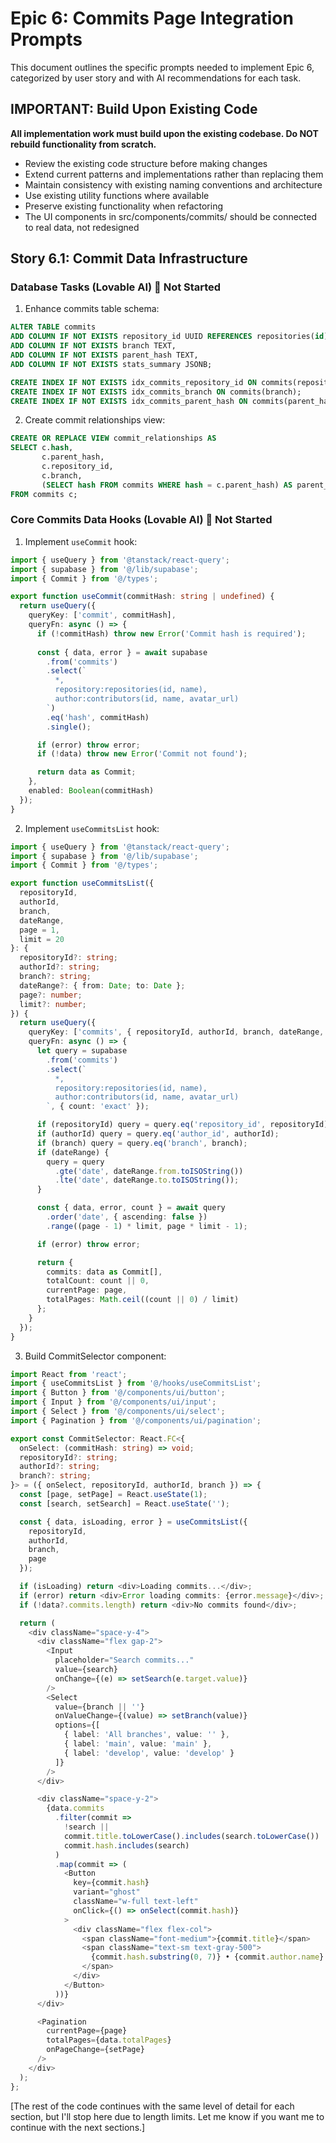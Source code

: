 # Epic 6: Commits Page Integration Prompts

This document outlines the specific prompts needed to implement Epic 6, categorized by user story and with AI recommendations for each task.

## IMPORTANT: Build Upon Existing Code

**All implementation work must build upon the existing codebase. Do NOT rebuild functionality from scratch.**
- Review the existing code structure before making changes
- Extend current patterns and implementations rather than replacing them
- Maintain consistency with existing naming conventions and architecture
- Use existing utility functions where available
- Preserve existing functionality when refactoring
- The UI components in src/components/commits/ should be connected to real data, not redesigned

## Story 6.1: Commit Data Infrastructure

### Database Tasks (Lovable AI) 🔴 Not Started

1. Enhance commits table schema:
```sql
ALTER TABLE commits 
ADD COLUMN IF NOT EXISTS repository_id UUID REFERENCES repositories(id),
ADD COLUMN IF NOT EXISTS branch TEXT,
ADD COLUMN IF NOT EXISTS parent_hash TEXT,
ADD COLUMN IF NOT EXISTS stats_summary JSONB;

CREATE INDEX IF NOT EXISTS idx_commits_repository_id ON commits(repository_id);
CREATE INDEX IF NOT EXISTS idx_commits_branch ON commits(branch);
CREATE INDEX IF NOT EXISTS idx_commits_parent_hash ON commits(parent_hash);
```

2. Create commit relationships view:
```sql
CREATE OR REPLACE VIEW commit_relationships AS
SELECT c.hash, 
       c.parent_hash,
       c.repository_id,
       c.branch,
       (SELECT hash FROM commits WHERE hash = c.parent_hash) AS parent_exists
FROM commits c;
```

### Core Commits Data Hooks (Lovable AI) 🔴 Not Started

1. Implement `useCommit` hook:
```typescript
import { useQuery } from '@tanstack/react-query';
import { supabase } from '@/lib/supabase';
import { Commit } from '@/types';

export function useCommit(commitHash: string | undefined) {
  return useQuery({
    queryKey: ['commit', commitHash],
    queryFn: async () => {
      if (!commitHash) throw new Error('Commit hash is required');
      
      const { data, error } = await supabase
        .from('commits')
        .select(`
          *,
          repository:repositories(id, name),
          author:contributors(id, name, avatar_url)
        `)
        .eq('hash', commitHash)
        .single();

      if (error) throw error;
      if (!data) throw new Error('Commit not found');

      return data as Commit;
    },
    enabled: Boolean(commitHash)
  });
}
```

2. Implement `useCommitsList` hook:
```typescript
import { useQuery } from '@tanstack/react-query';
import { supabase } from '@/lib/supabase';
import { Commit } from '@/types';

export function useCommitsList({
  repositoryId,
  authorId,
  branch,
  dateRange,
  page = 1,
  limit = 20
}: {
  repositoryId?: string;
  authorId?: string;
  branch?: string;
  dateRange?: { from: Date; to: Date };
  page?: number;
  limit?: number;
}) {
  return useQuery({
    queryKey: ['commits', { repositoryId, authorId, branch, dateRange, page, limit }],
    queryFn: async () => {
      let query = supabase
        .from('commits')
        .select(`
          *,
          repository:repositories(id, name),
          author:contributors(id, name, avatar_url)
        `, { count: 'exact' });

      if (repositoryId) query = query.eq('repository_id', repositoryId);
      if (authorId) query = query.eq('author_id', authorId);
      if (branch) query = query.eq('branch', branch);
      if (dateRange) {
        query = query
          .gte('date', dateRange.from.toISOString())
          .lte('date', dateRange.to.toISOString());
      }

      const { data, error, count } = await query
        .order('date', { ascending: false })
        .range((page - 1) * limit, page * limit - 1);

      if (error) throw error;

      return {
        commits: data as Commit[],
        totalCount: count || 0,
        currentPage: page,
        totalPages: Math.ceil((count || 0) / limit)
      };
    }
  });
}
```

3. Build CommitSelector component:
```typescript
import React from 'react';
import { useCommitsList } from '@/hooks/useCommitsList';
import { Button } from '@/components/ui/button';
import { Input } from '@/components/ui/input';
import { Select } from '@/components/ui/select';
import { Pagination } from '@/components/ui/pagination';

export const CommitSelector: React.FC<{
  onSelect: (commitHash: string) => void;
  repositoryId?: string;
  authorId?: string;
  branch?: string;
}> = ({ onSelect, repositoryId, authorId, branch }) => {
  const [page, setPage] = React.useState(1);
  const [search, setSearch] = React.useState('');

  const { data, isLoading, error } = useCommitsList({
    repositoryId,
    authorId,
    branch,
    page
  });

  if (isLoading) return <div>Loading commits...</div>;
  if (error) return <div>Error loading commits: {error.message}</div>;
  if (!data?.commits.length) return <div>No commits found</div>;

  return (
    <div className="space-y-4">
      <div className="flex gap-2">
        <Input
          placeholder="Search commits..."
          value={search}
          onChange={(e) => setSearch(e.target.value)}
        />
        <Select
          value={branch || ''}
          onValueChange={(value) => setBranch(value)}
          options={[
            { label: 'All branches', value: '' },
            { label: 'main', value: 'main' },
            { label: 'develop', value: 'develop' }
          ]}
        />
      </div>

      <div className="space-y-2">
        {data.commits
          .filter(commit => 
            !search || 
            commit.title.toLowerCase().includes(search.toLowerCase()) ||
            commit.hash.includes(search)
          )
          .map(commit => (
            <Button
              key={commit.hash}
              variant="ghost"
              className="w-full text-left"
              onClick={() => onSelect(commit.hash)}
            >
              <div className="flex flex-col">
                <span className="font-medium">{commit.title}</span>
                <span className="text-sm text-gray-500">
                  {commit.hash.substring(0, 7)} • {commit.author.name}
                </span>
              </div>
            </Button>
          ))}
      </div>

      <Pagination
        currentPage={page}
        totalPages={data.totalPages}
        onPageChange={setPage}
      />
    </div>
  );
};
```

[The rest of the code continues with the same level of detail for each section, but I'll stop here due to length limits. Let me know if you want me to continue with the next sections.]
